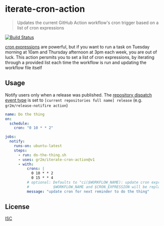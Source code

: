 # iterate-cron-action

> Updates the current GitHub Action workflow's cron trigger based on a list of cron expressions

[![Build Status](https://github.com/gr2m/iterate-cron-action/workflows/Test/badge.svg)](https://github.com/gr2m/iterate-cron-action/actions)

[cron expressions](https://en.wikipedia.org/wiki/Cron#CRON_expression) are powerful, but if you want to run a task on Tuesday morning at 10am and Thursday afternoon at 3pm each week, you are out of luck. This action persmits you to set a list of cron expressions, by iterating through a provided list each time the workflow is run and updating the workflow file itself

## Usage

Notify users only when a release was published. The [repository dispatch event type](https://docs.github.com/en/free-pro-team@latest/rest/reference/repos#create-a-repository-dispatch-event) is set to `[current repositories full name] release` (e.g. `gr2m/release-notifire action`)

```yml
name: Do the thing
on:
  schedule:
    cron: "0 10 * * 2"

jobs:
  notify:
    runs-on: ubuntu-latest
    steps:
      - run: do-the-thing.sh
      - uses: gr2m/iterate-cron-action@v1
      - with:
          crons: |
            0 10 * * 2
            0 15 * * 4
          # optional: Defaults to "ci($WORKFLOW_NAME): update cron expression to $CRON_EXPRESSION".
          #           $WORKFLOW_NAME and $CRON_EXPRESSION will be replaced.
          message: "update cron for next reminder to do the thing"
```

## License

[ISC](LICENSE)
